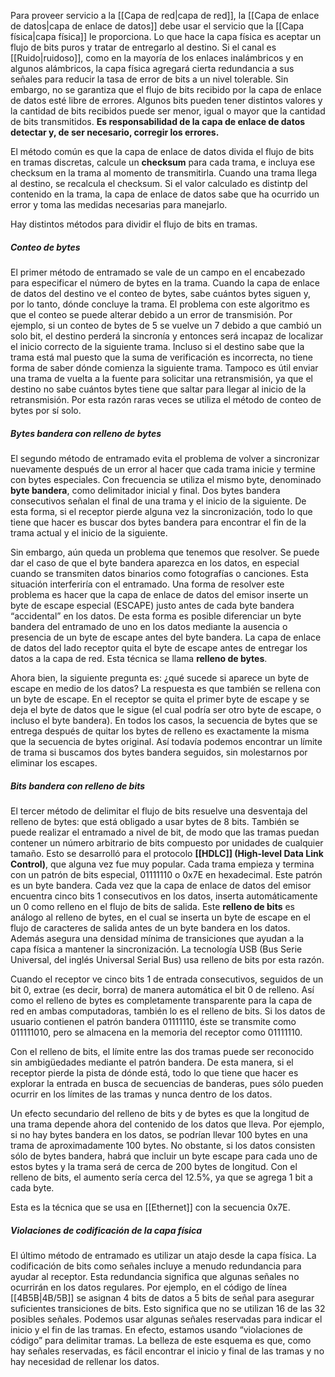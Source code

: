Para proveer servicio a la [[Capa de red|capa de red]], la [[Capa de enlace de datos|capa de enlace de datos]] debe usar el servicio que la [[Capa física|capa física]] le proporciona. Lo que hace la capa física es aceptar un flujo de bits puros y tratar de entregarlo al destino. Si el canal es [[Ruido|ruidoso]], como en la mayoría de los enlaces inalámbricos y en algunos alámbricos, la capa física agregará cierta redundancia a sus señales para reducir la tasa de error de bits a un nivel tolerable. Sin embargo, no se garantiza que el flujo de bits recibido por la capa de enlace de datos esté libre de errores. Algunos bits pueden tener distintos valores y la cantidad de bits recibidos puede ser menor, igual o mayor que la cantidad de bits transmitidos. **Es responsabilidad de la capa de enlace de datos detectar y, de ser necesario, corregir los errores.**

El método común es que la capa de enlace de datos divida el flujo de bits en tramas discretas, calcule un **checksum** para cada trama, e incluya ese checksum en la trama al momento de transmitirla. Cuando una trama llega al destino, se recalcula el checksum. Si el valor calculado es distintp del contenido en la trama, la capa de enlace de datos sabe que ha ocurrido un error y toma las medidas necesarias para manejarlo.

Hay distintos métodos para dividir el flujo de bits en tramas.

##### Conteo de bytes
El primer método de entramado se vale de un campo en el encabezado para especificar el número de bytes en la trama. Cuando la capa de enlace de datos del destino ve el conteo de bytes, sabe cuántos bytes siguen y, por lo tanto, dónde concluye la trama. El problema con este algoritmo es que el conteo se puede alterar debido a un error de transmisión. Por ejemplo, si un conteo de bytes de 5 se vuelve un 7 debido a que cambió un solo bit, el destino perderá la sincronía y entonces será incapaz de localizar el inicio correcto de la siguiente trama. Incluso si el destino sabe que la trama está mal puesto que la suma de verificación es incorrecta, no tiene forma de saber dónde comienza la siguiente trama. Tampoco es útil enviar una trama de vuelta a la fuente para solicitar una retransmisión, ya que el destino no sabe cuántos bytes tiene que saltar para llegar al inicio de la retransmisión. Por esta razón raras veces se utiliza el método de conteo de bytes por sí solo.

##### Bytes bandera con relleno de bytes
El segundo método de entramado evita el problema de volver a sincronizar nuevamente después de un error al hacer que cada trama inicie y termine con bytes especiales. Con frecuencia se utiliza el mismo byte, denominado **byte bandera**, como delimitador inicial y final. Dos bytes bandera consecutivos señalan el final de una trama y el inicio de la siguiente. De esta forma, si el receptor pierde alguna vez la sincronización, todo lo que tiene que hacer es buscar dos bytes bandera para encontrar el fin de la trama actual y el inicio de la siguiente.

Sin embargo, aún queda un problema que tenemos que resolver. Se puede dar el caso de que el byte bandera aparezca en los datos, en especial cuando se transmiten datos binarios como fotografías o canciones. Esta situación interferiría con el entramado. Una forma de resolver este problema es hacer que la capa de enlace de datos del emisor inserte un byte de escape especial (ESCAPE) justo antes de cada byte bandera “accidental” en los datos. De esta forma es posible diferenciar un byte bandera del entramado de uno en los datos mediante la ausencia o presencia de un byte de escape antes del byte bandera. La capa de enlace de datos del lado receptor quita el byte de escape antes de entregar los datos a la capa de red. Esta técnica se llama **relleno de bytes**.

Ahora bien, la siguiente pregunta es: ¿qué sucede si aparece un byte de escape en medio de los datos? La respuesta es que también se rellena con un byte de escape. En el receptor se quita el primer byte de escape y se deja el byte de datos que le sigue (el cual podría ser otro byte de escape, o incluso el byte bandera). En todos los casos, la secuencia de bytes que se entrega después de quitar los bytes de relleno es exactamente la misma que la secuencia de bytes original. Así todavía podemos encontrar un límite de trama si buscamos dos bytes bandera seguidos, sin molestarnos por eliminar los escapes.

##### Bits bandera con relleno de bits
El tercer método de delimitar el flujo de bits resuelve una desventaja del relleno de bytes: que está obligado a usar bytes de 8 bits. También se puede realizar el entramado a nivel de bit, de modo que las tramas puedan contener un número arbitrario de bits compuesto por unidades de cualquier tamaño. Esto se desarrolló para el protocolo **[[HDLC]] (High-level Data Link Control)**, que alguna vez fue muy popular. Cada trama empieza y termina con un patrón de bits especial, 01111110 o 0x7E en hexadecimal. Este patrón es un byte bandera. Cada vez que la capa de enlace de datos del emisor encuentra cinco bits 1 consecutivos en los datos, inserta automáticamente un 0 como relleno en el flujo de bits de salida. Este **relleno de bits** es análogo al relleno de bytes, en el cual se inserta un byte de escape en el flujo de caracteres de salida antes de un byte bandera en los datos. Además asegura una densidad mínima de transiciones que ayudan a la capa física a mantener la sincronización. La tecnología USB (Bus Serie Universal, del inglés Universal Serial Bus) usa relleno de bits por esta razón.

Cuando el receptor ve cinco bits 1 de entrada consecutivos, seguidos de un bit 0, extrae (es decir, borra) de manera automática el bit 0 de relleno. Así como el relleno de bytes es completamente transparente para la capa de red en ambas computadoras, también lo es el relleno de bits. Si los datos de usuario contienen el patrón bandera 01111110, éste se transmite como 011111010, pero se almacena en la memoria del receptor como 01111110.

Con el relleno de bits, el límite entre las dos tramas puede ser reconocido sin ambigüedades mediante el patrón bandera. De esta manera, si el receptor pierde la pista de dónde está, todo lo que tiene que hacer es explorar la entrada en busca de secuencias de banderas, pues sólo pueden ocurrir en los límites de las tramas y nunca dentro de los datos.

Un efecto secundario del relleno de bits y de bytes es que la longitud de una trama depende ahora del contenido de los datos que lleva. Por ejemplo, si no hay bytes bandera en los datos, se podrían llevar 100 bytes en una trama de aproximadamente 100 bytes. No obstante, si los datos consisten sólo de bytes bandera, habrá que incluir un byte escape para cada uno de estos bytes y la trama será de cerca de 200 bytes de longitud. Con el relleno de bits, el aumento sería cerca del 12.5%, ya que se agrega 1 bit a cada byte.

Esta es la técnica que se usa en [[Ethernet]] con la secuencia 0x7E.

##### Violaciones de codificación de la capa física
El último método de entramado es utilizar un atajo desde la capa física. La codificación de bits como señales incluye a menudo redundancia para ayudar al receptor. Esta redundancia significa que algunas señales no ocurrirán en los datos regulares. Por ejemplo, en el código de línea [[4B5B|4B/5B]] se asignan 4 bits de datos a 5 bits de señal para asegurar suficientes transiciones de bits. Esto significa que no se utilizan 16 de las 32 posibles señales. Podemos usar algunas señales reservadas para indicar el inicio y el fin de las tramas. En efecto, estamos usando “violaciones de código” para delimitar tramas. La belleza de este esquema es que, como hay señales reservadas, es fácil encontrar el inicio y final de las tramas y no hay necesidad de rellenar los datos.
